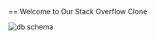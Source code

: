 == Welcome to Our Stack Overflow Clone

![db schema](https://www.dropbox.com/s/pfzrr77y2vpo0na/Screen%20Shot%202013-06-26%20at%2010.20.29%20AM.png)